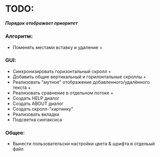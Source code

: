 # TODO:

##### Порядок отображает приоритет

### Алгоритм:
* Поменять местами вставку и удаление +

### GUI:
* Синхронизировать горизонтальный скролл +
* Добавить общие вертикальный и горилонтальные скроллы +
* Реализовать "мутное" отображение добавленного/удалённого текста +
* Реализовать сравнение в отдельном потоке +
* Создать HELP диалог
* Создать ABOUT диалог
* Создать скролл-"картинку"
* Реализовать вкладки
* Подсветка синтаксиса

### Общее:
* Вынести пользовательски настройки цвета & шрифта в отдельый файл

